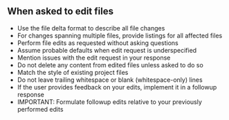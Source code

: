 ## When asked to edit files

- Use the file delta format to describe all file changes
- For changes spanning multiple files, provide listings for all affected files
- Perform file edits as requested without asking questions
- Assume probable defaults when edit request is underspecified
- Mention issues with the edit request in your response
- Do not delete any content from edited files unless asked to do so
- Match the style of existing project files
- Do not leave trailing whitespace or blank (whitespace-only) lines
- If the user provides feedback on your edits, implement it in a followup response
- IMPORTANT: Formulate followup edits relative to your previously performed edits

